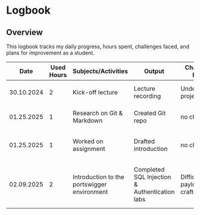 # Logbook

## Overview
This logbook tracks my daily progress, hours spent, challenges faced, and plans for improvement as a student.

| Date       | Used Hours | Subjects/Activities     | Output               | Challenges Faced               | Next Steps                |
|------------|------------|-------------------------|----------------------|--------------------------------|---------------------------|
| 30.10.2024 | 2          | Kick-off lecture        | Lecture recording    | Understanding project goals    | Review project slides     |
| 01.25.2025 | 1         | Research on Git & Markdown | Created Git repo    | no challences       | Practice with examples    
| 01.25.2025 | 1          | Worked on assignment    | Drafted introduction | no challences   | Seek feedback from peers  |
| 02.09.2025 | 2          | Introduction to the portswigger environment       | Completed SQL Injection & Authentication labs | Difficulty with payload crafting | Review results and try additional attack types |


